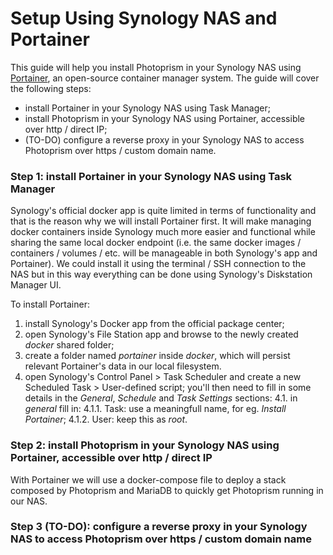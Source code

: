 # Setup Using Synology NAS and Portainer

This guide will help you install Photoprism in your Synology NAS using [Portainer](https://www.portainer.io/), an open-source container manager system. The guide will cover the following steps:

- install Portainer in your Synology NAS using Task Manager;
- install Photoprism in your Synology NAS using Portainer, accessible over http / direct IP;
- (TO-DO) configure a reverse proxy in your Synology NAS to access Photoprism over https / custom domain name.

### Step 1: install Portainer in your Synology NAS using Task Manager ###

Synology's official docker app is quite limited in terms of functionality and that is the reason why we will install Portainer first. It will make managing docker containers inside Synology much more easier and functional while sharing the same local docker endpoint (i.e. the same docker images / containers / volumes / etc. will be manageable in both Synology's app and Portainer). We could install it using the terminal / SSH connection to the NAS but in this way everything can be done using Synology's Diskstation Manager UI.

To install Portainer:

1. install Synology's Docker app from the official package center;
2. open Synology's File Station app and browse to the newly created _docker_ shared folder;
3. create a folder named _portainer_ inside _docker_, which will persist relevant Portainer's data in our local filesystem.
4. open Synology's Control Panel > Task Scheduler and create a new Scheduled Task > User-defined script; you'll then need to fill in some details in the _General_, _Schedule_ and _Task Settings_ sections:
  4.1. in _general_ fill in:
    4.1.1. Task: use a meaningfull name, for eg. _Install Portainer_;
    4.1.2. User: keep this as _root_.

### Step 2: install Photoprism in your Synology NAS using Portainer, accessible over http / direct IP ###


With Portainer we will use a docker-compose file to deploy a stack composed by Photoprism and MariaDB to quickly get Photoprism running in our NAS.

### Step 3 (TO-DO): configure a reverse proxy in your Synology NAS to access Photoprism over https / custom domain name ###
